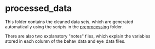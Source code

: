 
# processed_data

This folder contains the cleaned data sets, which are generated automatically using the scripts in the [preprocessing](./preprocessing) folder. 

There are also two explanatory "notes" files, which explain the variables stored in each column of the behav_data and eye_data files.
